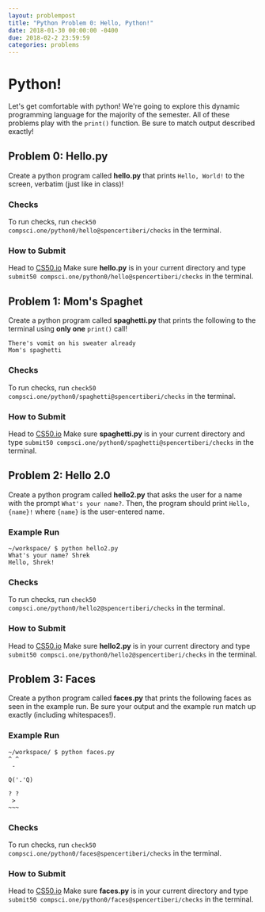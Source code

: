 ```yaml
---
layout: problempost
title: "Python Problem 0: Hello, Python!"
date: 2018-01-30 00:00:00 -0400
due: 2018-02-2 23:59:59
categories: problems
---
```


# Python!

Let's get comfortable with python! We're going to explore this dynamic programming language for the majority of the semester. All of these problems play with the `print()` function. Be sure to match output described exactly!

## Problem 0: Hello.py

Create a python program called **hello.py** that prints `Hello, World!` to the screen, verbatim (just like in class)!

### Checks

To run checks, run `check50 compsci.one/python0/hello@spencertiberi/checks` in the terminal.

### How to Submit

Head to [CS50.io](cs50.io) Make sure **hello.py** is in your current directory and type `submit50 compsci.one/python0/hello@spencertiberi/checks` in the terminal.

## Problem 1: Mom's Spaghet

Create a python program called **spaghetti.py** that prints the following to the terminal using **only one** `print()` call!

```
There's vomit on his sweater already
Mom's spaghetti
```

### Checks

To run checks, run `check50 compsci.one/python0/spaghetti@spencertiberi/checks` in the terminal.

### How to Submit

Head to [CS50.io](cs50.io) Make sure **spaghetti.py** is in your current directory and type `submit50 compsci.one/python0/spaghetti@spencertiberi/checks` in the terminal.

## Problem 2: Hello 2.0

Create a python program called **hello2.py** that asks the user for a name with the prompt `What's your name?`. Then, the program should print `Hello, {name}!` where `{name}` is the user-entered name.

### Example Run

```
~/workspace/ $ python hello2.py
What's your name? Shrek
Hello, Shrek!
```

### Checks

To run checks, run `check50 compsci.one/python0/hello2@spencertiberi/checks` in the terminal.

### How to Submit

Head to [CS50.io](cs50.io) Make sure **hello2.py** is in your current directory and type `submit50 compsci.one/python0/hello2@spencertiberi/checks` in the terminal.

## Problem 3: Faces

Create a python program called **faces.py** that prints the following faces as seen in the example run. Be sure your output and the example run match up exactly (including whitespaces!).

### Example Run

```
~/workspace/ $ python faces.py
^ ^
 -

Q('.'Q)

? ?
 >
~~~
```

### Checks

To run checks, run `check50 compsci.one/python0/faces@spencertiberi/checks` in the terminal.

### How to Submit

Head to [CS50.io](cs50.io) Make sure **faces.py** is in your current directory and type `submit50 compsci.one/python0/faces@spencertiberi/checks` in the terminal.
